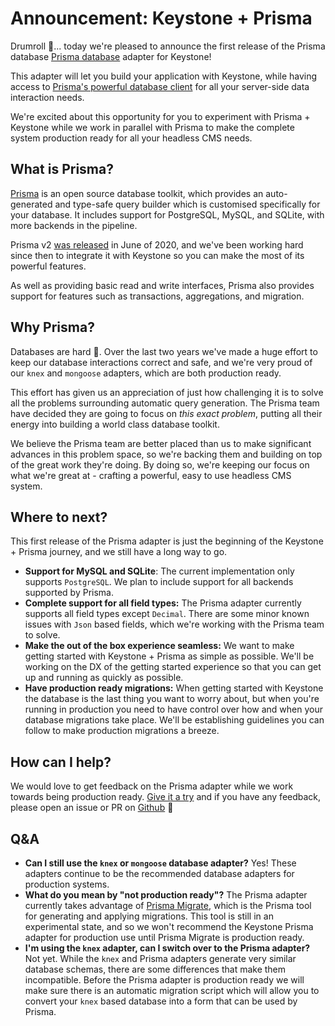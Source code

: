 <!--[meta]
section: blog
title: Keystone + Prisma
date: 2020-09-28
author: Tim Leslie
order: 0.4
[meta]-->

# Announcement: Keystone + Prisma

Drumroll 🥁... today we're pleased to announce the first release of the Prisma database [Prisma database](/docs/guides/prisma.md) adapter for Keystone!

This adapter will let you build your application with Keystone, while having access to [Prisma's powerful database client](https://www.prisma.io/docs/reference/tools-and-interfaces/prisma-client) for all your server-side data interaction needs.

We're excited about this opportunity for you to experiment with Prisma + Keystone while we work in parallel with Prisma to make the complete system production ready for all your headless CMS needs.

## What is Prisma?

[Prisma](http://prisma.io) is an open source database toolkit, which provides an auto-generated and type-safe query builder which is customised specifically for your database. It includes support for PostgreSQL, MySQL, and SQLite, with more backends in the pipeline.

Prisma v2 [was released](https://www.prisma.io/blog/announcing-prisma-2-n0v98rzc8br1/) in June of 2020, and we've been working hard since then to integrate it with Keystone so you can make the most of its powerful features.

As well as providing basic read and write interfaces, Prisma also provides support for features such as transactions, aggregations, and migration.

## Why Prisma?

Databases are hard 🤷. Over the last two years we've made a huge effort to keep our database interactions correct and safe, and we're very proud of our `knex` and `mongoose` adapters, which are both production ready.

This effort has given us an appreciation of just how challenging it is to solve all the problems surrounding automatic query generation. The Prisma team have decided they are going to focus on _this exact problem_, putting all their energy into building a world class database toolkit.

We believe the Prisma team are better placed than us to make significant advances in this problem space, so we're backing them and building on top of the great work they're doing. By doing so, we're keeping our focus on what we're great at - crafting a powerful, easy to use headless CMS system.

## Where to next?

This first release of the Prisma adapter is just the beginning of the Keystone + Prisma journey, and we still have a long way to go.

- **Support for MySQL and SQLite**: The current implementation only supports `PostgreSQL`. We plan to include support for all backends supported by Prisma.
- **Complete support for all field types:** The Prisma adapter currently supports all field types except `Decimal`. There are some minor known issues with `Json` based fields, which we're working with the Prisma team to solve.
- **Make the out of the box experience seamless:** We want to make getting started with Keystone + Prisma as simple as possible. We'll be working on the DX of the getting started experience so that you can get up and running as quickly as possible.
- **Have production ready migrations:** When getting started with Keystone the database is the last thing you want to worry about, but when you're running in production you need to have control over how and when your database migrations take place. We'll be establishing guidelines you can follow to make production migrations a breeze.

## How can I help?

We would love to get feedback on the Prisma adapter while we work towards being production ready. [Give it a try](/docs/guides/prisma.md) and if you have any feedback, please open an issue or PR on [Github](https://github.com/keystonejs/keystone) 🙏

## Q&A

- **Can I still use the `knex` or `mongoose` database adapter?**
  Yes! These adapters continue to be the recommended database adapters for production systems.
- **What do you mean by "not production ready"?**
  The Prisma adapter currently takes advantage of [Prisma Migrate](https://www.prisma.io/docs/reference/tools-and-interfaces/prisma-migrate), which is the Prisma tool for generating and applying migrations. This tool is still in an experimental state, and so we won't recommend the Keystone Prisma adapter for production use until Prisma Migrate is production ready.
- **I'm using the `knex` adapter, can I switch over to the Prisma adapter?** 
  Not yet. While the `knex` and Prisma adapters generate very similar database schemas, there are some differences that make them incompatible. Before the Prisma adapter is production ready we will make sure there is an automatic migration script which will allow you to convert your `knex` based database into a form that can be used by Prisma.
  
